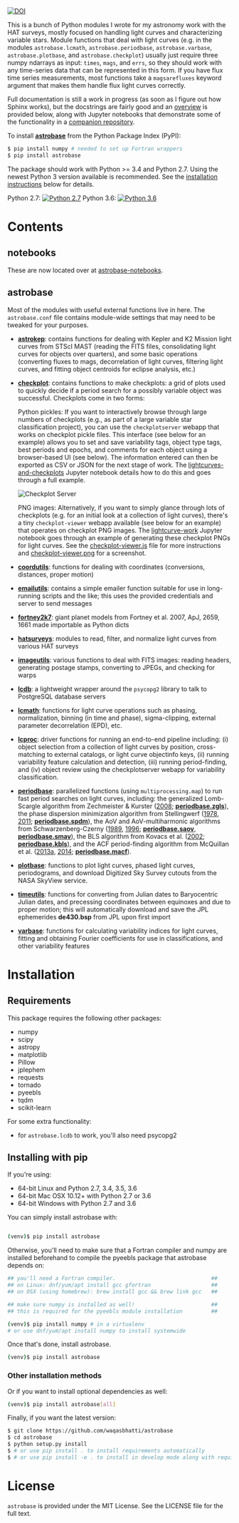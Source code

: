 [![DOI](https://zenodo.org/badge/75150575.svg)](https://zenodo.org/badge/latestdoi/75150575)

This is a bunch of Python modules I wrote for my astronomy work with the HAT
surveys, mostly focused on handling light curves and characterizing variable
stars. Module functions that deal with light curves (e.g. in the modules
`astrobase.lcmath`, `astrobase.periodbase`, `astrobase.varbase`,
`astrobase.plotbase`, and `astrobase.checkplot`) usually just require three
numpy ndarrays as input: `times`, `mags`, and `errs`, so they should work with
any time-series data that can be represented in this form. If you have flux time
series measurements, most functions take a `magsarefluxes` keyword argument that
makes them handle flux light curves correctly.

Full documentation is still a work in progress (as soon as I figure out how
Sphinx works), but the docstrings are fairly good and an [overview](#contents)
is provided below, along with Jupyter notebooks that demonstrate some of the
functionality in a [companion repository](https://github.com/waqasbhatti/astrobase-notebooks).

To install **[astrobase](https://pypi.python.org/pypi/astrobase)** from the
Python Package Index (PyPI):

```bash
$ pip install numpy # needed to set up Fortran wrappers
$ pip install astrobase
```

The package should work with Python >= 3.4 and Python 2.7. Using the newest
Python 3 version available is recommended. See the [installation
instructions](#installation) below for details.

Python 2.7: [![Python 2.7](https://ci.wbhatti.org/buildStatus/icon?job=astrobase)](https://ci.wbhatti.org/job/astrobase) Python 3.6: [![Python 3.6](https://ci.wbhatti.org/buildStatus/icon?job=astrobase-py3)](https://ci.wbhatti.org/job/astrobase-py3)

# Contents

## notebooks

These are now located over at
[astrobase-notebooks](https://github.com/waqasbhatti/astrobase-notebooks).

## astrobase

Most of the modules with useful external functions live in here. The
`astrobase.conf` file contains module-wide settings that may need to be tweaked
for your purposes.

- **[astrokep](astrobase/astrokep.py)**: contains functions for dealing with
  Kepler and K2 Mission light curves from STScI MAST (reading the FITS files,
  consolidating light curves for objects over quarters), and some basic
  operations (converting fluxes to mags, decorrelation of light curves,
  filtering light curves, and fitting object centroids for eclipse analysis,
  etc.)

- **[checkplot](astrobase/checkplot.py)**: contains functions to make
  checkplots: a grid of plots used to quickly decide if a period search for a
  possibly variable object was successful. Checkplots come in two forms:

  Python pickles: If you want to interactively browse through large numbers of
  checkplots (e.g., as part of a large variable star classification project),
  you can use the `checkplotserver` webapp that works on checkplot pickle
  files. This interface (see below for an example) allows you to set and save
  variability tags, object type tags, best periods and epochs, and comments for
  each object using a browser-based UI (see below). The information entered can
  then be exported as CSV or JSON for the next stage of work. The
  [lightcurves-and-checkplots](https://github.com/waqasbhatti/astrobase-notebooks/blob/master/lightcurves-and-checkplots.ipynb)
  Jupyter notebook details how to do this and goes through a full example.

  ![Checkplot Server](astrobase/data/checkplotserver-th.png?raw=true)

  PNG images: Alternatively, if you want to simply glance through lots of
  checkplots (e.g. for an initial look at a collection of light curves), there's
  a tiny `checkplot-viewer` webapp available (see below for an example) that
  operates on checkplot PNG images. The
  [lightcurve-work](https://github.com/waqasbhatti/astrobase-notebooks/blob/master/lightcurve-work.ipynb) Jupyter notebook goes
  through an example of generating these checkplot PNGs for light curves. See
  the [checkplot-viewer.js](astrobase/checkplot-viewer.js) file for more
  instructions and [checkplot-viewer.png](astrobase/data/checkplot-viewer.png)
  for a screenshot.

- **[coordutils](astrobase/coordutils.py)**: functions for dealing with
  coordinates (conversions, distances, proper motion)

- **[emailutils](astrobase/emailutils.py)**: contains a simple emailer
  function suitable for use in long-running scripts and the like; this uses the
  provided credentials and server to send messages

- **[fortney2k7](astrobase/fortney2k7.py)**: giant planet models from Fortney
  et al. 2007, ApJ, 2659, 1661 made importable as Python dicts

- **[hatsurveys](astrobase/hatsurveys)**: modules to read, filter, and normalize
  light curves from various HAT surveys

- **[imageutils](astrobase/imageutils.py)**: various functions to deal with
  FITS images: reading headers, generating postage stamps, converting to JPEGs,
  and checking for warps

- **[lcdb](astrobase/lcdb.py)**: a lightweight wrapper around the
  `psycopg2` library to talk to PostgreSQL database servers

- **[lcmath](astrobase/lcmath.py)**: functions for light curve operations such
  as phasing, normalization, binning (in time and phase), sigma-clipping,
  external parameter decorrelation (EPD), etc.

- **[lcproc](astrobase/lcproc.py)**: driver functions for running an end-to-end
    pipeline including: (i) object selection from a collection of light curves
    by position, cross-matching to external catalogs, or light curve objectinfo
    keys, (ii) running variability feature calculation and detection, (iii)
    running period-finding, and (iv) object review using the checkplotserver
    webapp for variability classification.

- **[periodbase](astrobase/periodbase)**: parallelized functions (using
  `multiprocessing.map`) to run fast period searches on light curves, including:
  the generalized Lomb-Scargle algorithm from Zechmeister & Kurster
  ([2008](http://adsabs.harvard.edu/abs/2009A%26A...496..577Z);
  **[periodbase.zgls](astrobase/periodbase/zgls.py)**), the phase dispersion
  minimization algorithm from Stellingwerf
  ([1978](http://adsabs.harvard.edu/abs/1978ApJ...224..953S),
  [2011](http://adsabs.harvard.edu/abs/2011rrls.conf...47S);
  **[periodbase.spdm](astrobase/periodbase/spdm.py)**), the AoV and
  AoV-multiharmonic algorithms from Schwarzenberg-Czerny
  ([1989](http://adsabs.harvard.edu/abs/1989MNRAS.241..153S),
  [1996](http://adsabs.harvard.edu/abs/1996ApJ...460L.107S);
  **[periodbase.saov](astrobase/periodbase/saov.py)**,
  **[periodbase.smav](astrobase/periodbase/smav.py)**), the BLS algorithm from
  Kovacs et al. ([2002](http://adsabs.harvard.edu/abs/2002A%26A...391..369K);
  **[periodbase.kbls](astrobase/periodbase/kbls.py)**), and the ACF
  period-finding algorithm from McQuillan et
  al. ([2013a](http://adsabs.harvard.edu/abs/2013MNRAS.432.1203M),
  [2014](http://adsabs.harvard.edu/abs/2014ApJS..211...24M);
  **[periodbase.macf](astrobase/periodbase/macf.py)**).

- **[plotbase](astrobase/plotbase.py)**: functions to plot light curves, phased
  light curves, periodograms, and download Digitized Sky Survey cutouts from the
  NASA SkyView service.

- **[timeutils](astrobase/timeutils.py)**: functions for converting from
  Julian dates to Baryocentric Julian dates, and precessing coordinates between
  equinoxes and due to proper motion; this will automatically download and save
  the JPL ephemerides **de430.bsp** from JPL upon first import

- **[varbase](astrobase/varbase)**: functions for calculating variability
  indices for light curves, fitting and obtaining Fourier coefficients for use
  in classifications, and other variability features

# Installation

## Requirements

This package requires the following other packages:

- numpy
- scipy
- astropy
- matplotlib
- Pillow
- jplephem
- requests
- tornado
- pyeebls
- tqdm
- scikit-learn

For some extra functionality:

- for `astrobase.lcdb` to work, you'll also need psycopg2

## Installing with pip

If you're using:

- 64-bit Linux and Python 2.7, 3.4, 3.5, 3.6
- 64-bit Mac OSX 10.12+ with Python 2.7 or 3.6
- 64-bit Windows with Python 2.7 and 3.6

You can simply install astrobase with:

```bash

(venv)$ pip install astrobase
```

Otherwise, you'll need to make sure that a Fortran compiler and numpy are
installed beforehand to compile the pyeebls package that astrobase depends on:

```bash
## you'll need a Fortran compiler.                              ##
## on Linux: dnf/yum/apt install gcc gfortran                   ##
## on OSX (using homebrew): brew install gcc && brew link gcc   ##

## make sure numpy is installed as well!                        ##
## this is required for the pyeebls module installation         ##

(venv)$ pip install numpy # in a virtualenv
# or use dnf/yum/apt install numpy to install systemwide
```

Once that's done, install astrobase.

```bash
(venv)$ pip install astrobase
```

### Other installation methods

Or if you want to install optional dependencies as well:

```bash
(venv)$ pip install astrobase[all]
```

Finally, if you want the latest version:

```bash
$ git clone https://github.com/waqasbhatti/astrobase
$ cd astrobase
$ python setup.py install
$ # or use pip install . to install requirements automatically
$ # or use pip install -e . to install in develop mode along with requirements
```

# License

`astrobase` is provided under the MIT License. See the LICENSE file for the full
text.
